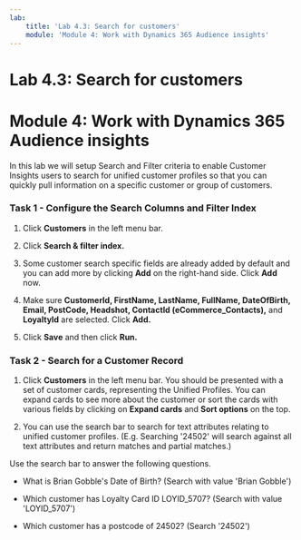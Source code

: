 ```yaml
---
lab:
    title: 'Lab 4.3: Search for customers'
    module: 'Module 4: Work with Dynamics 365 Audience insights'
---
```


# Lab 4.3: Search for customers
# Module 4: Work with Dynamics 365 Audience insights

In this lab we will setup Search and Filter criteria to enable Customer Insights users to search for unified customer profiles so that you can quickly pull information on a specific customer or group of customers. 

### Task 1 - Configure the Search Columns and Filter Index 


1. Click **Customers** in the left menu bar.

2. Click **Search & filter index.** 

3. Some customer search specific fields are already added by default and you can add more by clicking **Add** on the right-hand side. Click **Add** now.
 
5. Make sure **CustomerId, FirstName, LastName, FullName, DateOfBirth, Email, PostCode, Headshot, ContactId (eCommerce_Contacts),** and **LoyaltyId** are selected. Click **Add.**

5. Click **Save** and then click **Run.**

### Task 2 - Search for a Customer Record 

1. Click **Customers** in the left menu bar. You should be presented with a set of customer cards, representing the Unified Profiles. You can expand cards to see more about the customer or sort the cards with various fields by clicking on **Expand cards** and **Sort options** on the top. 

2. You can use the search bar to search for text attributes relating to unified customer profiles. (E.g. Searching '24502' will search against all text attributes and return matches and partial matches.)

Use the search bar to answer the following questions. 

- What is Brian Gobble's Date of Birth? (Search with value 'Brian Gobble') 

- Which customer has Loyalty Card ID LOYID_5707? (Search with value 'LOYID_5707') 

- Which customer has a postcode of 24502? (Search '24502') 
